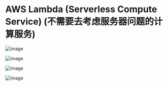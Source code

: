 # AWS Lambda (Serverless Compute Service) (不需要去考虑服务器问题的计算服务)

![image](https://user-images.githubusercontent.com/60442877/233818575-cf7489ac-23ce-41fb-a959-5db3e3d54f80.png)

![image](https://user-images.githubusercontent.com/60442877/233757823-96c49048-37fc-42bf-a7c1-7f99f47183b7.png)

![image](https://user-images.githubusercontent.com/60442877/233757850-11c5c05e-1fc3-4c22-b44b-68789331d73f.png)

![image](https://user-images.githubusercontent.com/60442877/233813540-663c2707-c3df-4fbe-a2b4-838e669773c3.png)
